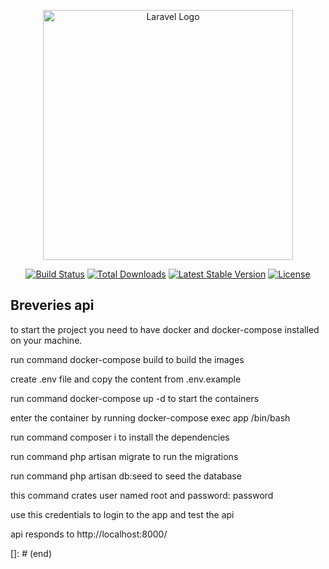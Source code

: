 <p align="center"><a href="https://laravel.com" target="_blank"><img src="https://raw.githubusercontent.com/laravel/art/master/logo-lockup/5%20SVG/2%20CMYK/1%20Full%20Color/laravel-logolockup-cmyk-red.svg" width="400" alt="Laravel Logo"></a></p>

<p align="center">
<a href="https://github.com/laravel/framework/actions"><img src="https://github.com/laravel/framework/workflows/tests/badge.svg" alt="Build Status"></a>
<a href="https://packagist.org/packages/laravel/framework"><img src="https://img.shields.io/packagist/dt/laravel/framework" alt="Total Downloads"></a>
<a href="https://packagist.org/packages/laravel/framework"><img src="https://img.shields.io/packagist/v/laravel/framework" alt="Latest Stable Version"></a>
<a href="https://packagist.org/packages/laravel/framework"><img src="https://img.shields.io/packagist/l/laravel/framework" alt="License"></a>
</p>

## Breveries api

to start the project you need to have docker and docker-compose installed on your machine.

run command docker-compose build to build the images

create .env file and copy the content from .env.example

run command docker-compose up -d to start the containers

enter the container by running docker-compose exec app /bin/bash

run command composer i to install the dependencies

run command php artisan migrate to run the migrations

run command php artisan db:seed to seed the database

this command crates user named root and password: password

use this credentials to login to the app and test the api

api responds to http://localhost:8000/

[]: # (end)
